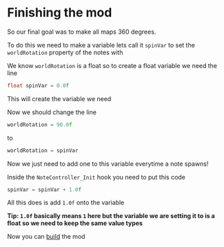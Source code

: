 # Finishing the mod

So our final goal was to make all maps 360 degrees.

To do this we need to make a variable lets call it `spinVar` to set the `worldRotation` property of the notes with

We know `worldRotation` is a float so to create a float variable we need the line

```cpp
float spinVar = 0.0f
```

This will create the variable we need

Now we should change the line

```cpp
worldRotation = 90.0f
```
to
```cpp
worldRotation = spinVar
```

Now we just need to add one to this variable everytime a note spawns!

Inside the `NoteController_Init` hook you need to put this code

```cpp
spinVar = spinVar + 1.0f
```

All this does is add `1.0f` onto the variable 

**Tip: `1.0f` basically means `1` here but the variable we are setting it to is a float so we need to keep the same value types**

Now you can [build](../building) the mod
